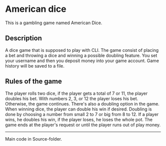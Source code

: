 # American dice

This is a gambling game named American Dice. 

## Description

A dice game that is supposed to play with CLI. The game consist of placing a bet and throwing a dice and winning a possible doubling feature. You set your username and then you deposit money into your game account. Game history will be saved to a file.

## Rules of the game

The player rolls two dice, if the player gets a total of 7 or 11, the player doubles his bet. With numbers 2, 3, or 12 the player loses his bet. Otherwise, the game continues. There's also a doubling option in the game. When winning dice, the player can double his win if desired. Doubling is done by choosing a number from small 2 to 7 or big from 8 to 12. If a player wins, he doubles his win, if the player loses, he loses the whole pot. The game ends at the player's request or until the player runs out of play money.

---
Main code in Source-folder.
